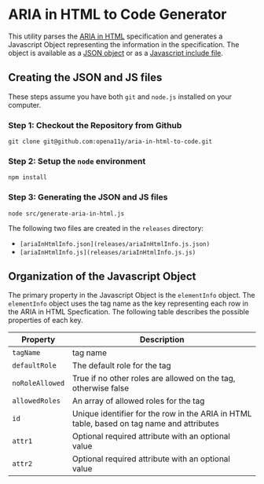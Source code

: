 # ARIA in HTML to Code Generator

This utility parses the [ARIA in HTML](https://www.w3.org/TR/html-aria/) specification and generates a Javascript Object representing the information in the specification.  The object is available as a [JSON object](releases/ariaInHtmlInfo.json) or as a [Javascript include file](releases/ariaInHtmlInfo.js).

## Creating the JSON and JS files

These steps assume you have both `git` and `node.js` installed on your computer.

### Step 1: Checkout the Repository from Github

```git clone git@github.com:opena11y/aria-in-html-to-code.git```

### Step 2: Setup the `node` environment

```npm install```

### Step 3: Generating the JSON and JS files

```node src/generate-aria-in-html.js```

The following two files are created in the `releases` directory:

* `[ariaInHtmlInfo.json](releases/ariaInHtmlInfo.js.json)`
* `[ariaInHtmlInfo.js](releases/ariaInHtmlInfo.js.js)`

## Organization of the Javascript Object

The primary property in the Javascript Object is the `elementInfo` object.  The `elementInfo` object uses the tag name as the key representing each row in the ARIA in HTML Specfication.  The following table describes the possible properties of each key.

| Property        | Description  |
|-----------------|---|
| `tagName`       | tag name |
| `defaultRole`   | The default role for the tag  |
| `noRoleAllowed` | True if no other roles are allowed on the tag, otherwise false  |
| `allowedRoles`  | An array of allowed roles for the tag  |
| `id`            | Unique identifier for the row in the ARIA in HTML table, based on tag name and attributes  |
| `attr1`         | Optional required attribute with an optional value |
| `attr2`         | Optional required attribute with an optional value |




